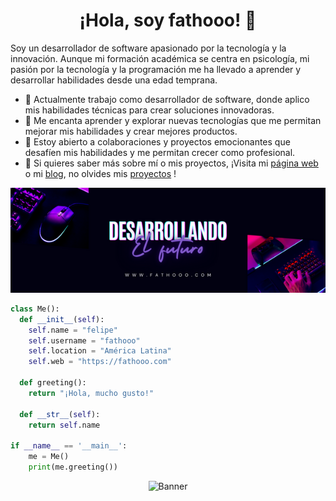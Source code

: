 <h1 align="center">
  ¡Hola, soy fathooo! 👋
</h1>

Soy un desarrollador de software apasionado por la tecnología y la innovación. Aunque mi formación académica se centra en psicología, mi pasión por la tecnología y la programación me ha llevado a aprender y desarrollar habilidades desde una edad temprana.

- 🔭 Actualmente trabajo como desarrollador de software, donde aplico mis habilidades técnicas para crear soluciones innovadoras.
- 🌱 Me encanta aprender y explorar nuevas tecnologías que me permitan mejorar mis habilidades y crear mejores productos.
- 👯 Estoy abierto a colaboraciones y proyectos emocionantes que desafíen mis habilidades y me permitan crecer como profesional.
- 💬 Si quieres saber más sobre mí o mis proyectos, ¡Visita mi [página web](https://www.fathooo.com/) o mi [blog](https://www.fathooo.com/es/blogs), no olvides mis [proyectos](https://www.fathooo.com/es/projects) !

<div align="center">
  <img src="https://raw.githubusercontent.com/fathooo/fathooo/main/banner.png" alt="Banner">
</div>

```python
class Me():
  def __init__(self):
    self.name = "felipe"
    self.username = "fathooo"
    self.location = "América Latina"
    self.web = "https://fathooo.com"

  def greeting():
    return "¡Hola, mucho gusto!"

  def __str__(self):
    return self.name

if __name__ == '__main__':
    me = Me()
    print(me.greeting())
```


<div align="center">
  <img src="https://github-readme-stats.vercel.app/api/top-langs/?username=fathooo&hide_progress=true" alt="Banner">
</div>


